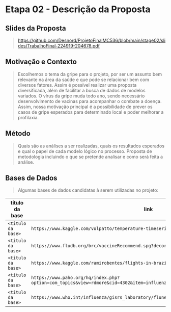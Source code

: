# Etapa 02 - Descrição da Proposta

## Slides da Proposta

> https://github.com/Desnord/ProjetoFinalMC536/blob/main/stage02/slides/TrabalhoFinal-224919-204678.pdf

## Motivação e Contexto

> Escolhemos o tema da gripe para o projeto, por ser um assunto bem relevante na área da saúde e que pode se relacionar bem com diversos fatores.
Assim é possível realizar uma proposta diversificada, além de facilitar a busca de dados de modelos variados.
O vírus da gripe muda todo ano, sendo necessário desenvolvimento de vacinas para acompanhar o combate a doença.
Assim, nossa motivação principal é a possibilidade de prever os casos de gripe esperados para determinado local e poder melhorar a profilaxia.

## Método

> Quais são as análises a ser realizadas, quais os resultados esperados e qual o papel de cada modelo lógico no processo. Proposta de metodologia incluindo o que se pretende analisar e como será feita a análise.

## Bases de Dados
> Algumas bases de dados candidatas à serem utilizadas no projeto:

título da base | link | breve descrição
----- | ----- | -----
`<título da base>` | `https://www.kaggle.com/volpatto/temperature-timeseries-for-some-brazilian-cities` | `<breve descrição da base>`
`<título da base>` | `https://www.fludb.org/brc/vaccineRecommend.spg?decorator=influenza` | `<breve descrição da base>`
`<título da base>` | `https://www.kaggle.com/ramirobentes/flights-in-brazil` | `<breve descrição da base>`
`<título da base>` | `https://www.paho.org/hq/index.php?option=com_topics&view=rdmore&cid=4302&item=influenza&type=statistics&Itemid=40753&lang=em` | `<breve descrição da base>`
`<título da base>` | `https://www.who.int/influenza/gisrs_laboratory/flunet/en/` | `<breve descrição da base>`
